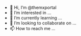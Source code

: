 - 👋 Hi, I’m @themxportal
- 👀 I’m interested in ...
- 🌱 I’m currently learning ...
- 💞️ I’m looking to collaborate on ...
- 📫 How to reach me ...

<!---
themxportal is a ✨ special ✨ repository because its `README.md` (this file) appears on your GitHub profile.
You can click the Preview link to take a look at your changes.
--->
